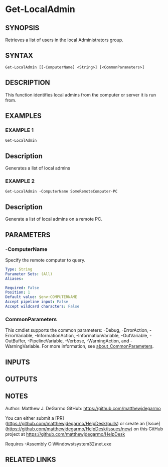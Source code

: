 # Get-LocalAdmin

## SYNOPSIS
Retrieves a list of users in the local Administrators group.

## SYNTAX

```
Get-LocalAdmin [[-ComputerName] <String>] [<CommonParameters>]
```

## DESCRIPTION
This function identifies local admins from the computer or server it is run from.

## EXAMPLES

### EXAMPLE 1
```
Get-LocalAdmin
```

Description
-----------
Generates a list of local admins

### EXAMPLE 2
```
Get-LocalAdmin -ComputerName SomeRemoteComputer-PC
```

Description
-----------
Generate a list of local admins on a remote PC.

## PARAMETERS

### -ComputerName
Specify the remote computer to query.

```yaml
Type: String
Parameter Sets: (All)
Aliases:

Required: False
Position: 1
Default value: $env:COMPUTERNAME
Accept pipeline input: False
Accept wildcard characters: False
```

### CommonParameters
This cmdlet supports the common parameters: -Debug, -ErrorAction, -ErrorVariable, -InformationAction, -InformationVariable, -OutVariable, -OutBuffer, -PipelineVariable, -Verbose, -WarningAction, and -WarningVariable. For more information, see [about_CommonParameters](http://go.microsoft.com/fwlink/?LinkID=113216).

## INPUTS

## OUTPUTS

## NOTES
Author: Matthew J.
DeGarmo
GitHub: https://github.com/matthewjdegarmo

You can either submit a \[PR\](https://github.com/matthewjdegarmo/HelpDesk/pulls)
    or create an \[Issue\](https://github.com/matthewjdegarmo/HelpDesk/issues/new)
    on this GitHub project at https://github.com/matthewjdegarmo/HelpDesk

Requires -Assembly C:\Windows\system32\net.exe

## RELATED LINKS
